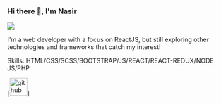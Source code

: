 ### Hi there 👋, I'm Nasir 
![](https://scontent.fdac7-1.fna.fbcdn.net/v/t1.6435-9/71407255_515220789328403_3880086327223386112_n.jpg?_nc_cat=102&ccb=1-7&_nc_sid=e3f864&_nc_eui2=AeHrdfh_J_w6lRk-mkh40Dm9tn1-o4Ylv6m2fX6jhiW_qbsOFHTdZ4wH9Qbn8zn0rCVx1RWa_1smwVlyaL94dQME&_nc_ohc=f_IAQykimd4AX9XmhAE&_nc_ht=scontent.fdac7-1.fna&oh=00_AT8sm2ZW9wxE8HFXXxspW3h7AjeS1wbGT4eRrpLjEvGXGg&oe=62D26795)

I'm a web developer with a focus on ReactJS, but still exploring other technologies and frameworks that catch my interest!

Skills: HTML/CSS/SCSS/BOOTSTRAP/JS/REACT/REACT-REDUX/NODE JS/PHP 




[<img src='https://cdn.jsdelivr.net/npm/simple-icons@3.0.1/icons/github.svg' alt='github' height='40'>]

